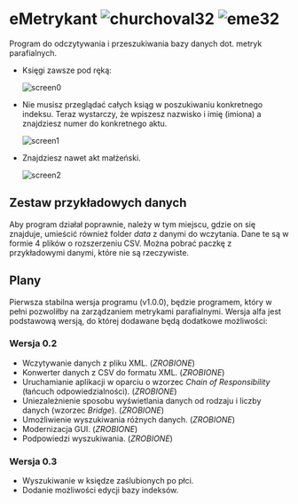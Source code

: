 # eMetrykant ![churchoval32](https://user-images.githubusercontent.com/9617256/29318380-09eff3be-81d0-11e7-91df-2b651c8eba94.png) ![eme32](https://user-images.githubusercontent.com/9617256/29318628-3f54a94a-81d1-11e7-9fdb-92d5d1631a10.png)
Program do odczytywania i przeszukiwania bazy danych dot. metryk parafialnych.
- Księgi zawsze pod ręką:

  ![screen0](https://user-images.githubusercontent.com/9617256/29740482-fef27334-8a57-11e7-87bc-a8d3789f3412.png)

- Nie musisz przeglądać całych ksiąg w poszukiwaniu konkretnego indeksu. Teraz wystarczy, że wpiszesz nazwisko i imię (imiona) a znajdziesz numer do konkretnego aktu.

  ![screen1](https://user-images.githubusercontent.com/9617256/29740483-fef3dff8-8a57-11e7-8639-5396ebcf3e18.png)

- Znajdziesz nawet akt małżeński.

  ![screen2](https://user-images.githubusercontent.com/9617256/29740481-feef37e6-8a57-11e7-919d-5f2f6f804921.png)

## Zestaw przykładowych danych
Aby program działał poprawnie, należy w tym miejscu, gdzie on się znajduje, umieścić również folder _data_ z danymi do wczytania. Dane te są w formie 4 plików o rozszerzeniu CSV. Można pobrać paczkę z przykładowymi danymi, które nie są rzeczywiste.

## Plany
Pierwsza stabilna wersja programu (v1.0.0), będzie programem, który w pełni pozwoliłby na zarządzaniem metrykami parafialnymi. Wersja alfa jest podstawową wersją, do której dodawane będą dodatkowe możliwości:

### Wersja 0.2
- Wczytywanie danych z pliku XML. (_ZROBIONE_)
- Konwerter danych z CSV do formatu XML. (_ZROBIONE_)
- Uruchamianie aplikacji w oparciu o wzorzec _Chain of Responsibility_ (łańcuch odpowiedzialności). (_ZROBIONE_)
- Uniezależnienie sposobu wyświetlania danych od rodzaju i liczby danych (wzorzec _Bridge_). (_ZROBIONE_)
- Umożliwienie wyszukiwania różnych danych. (_ZROBIONE_)
- Modernizacja GUI. (_ZROBIONE_)
- Podpowiedzi wyszukiwania. (_ZROBIONE_)

### Wersja 0.3
- Wyszukiwanie w księdze zaślubionych po płci.
- Dodanie możliwości edycji bazy indeksów.
